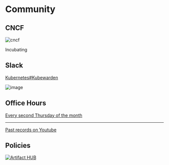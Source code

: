 # Community


## CNCF

![cncf](static/cncf-icon-color.png)

Incubating


## Slack

[Kubernetes#Kubewarden](https://kubernetes.slack.com/?redir=%2Fmessages%2Fkubewarden)

![image](static/qr-slack.png)


## Office Hours

[Every second Thursday of the month](https://teamup.com/ks2bj74dvw132mhjtj)

---

[Past records on Youtube](https://www.youtube.com/watch?v=1wRcO_sfgVE&list=PLfAoTEAPazb6D_TBWZAWZtAnIbK6b7GTi)


## Policies

[![Artifact HUB](https://img.shields.io/endpoint?url=https://artifacthub.io/badge/repository/kubewarden-policies)](https://artifacthub.io/packages/search?kind=13&sort=relevance&page=1)


